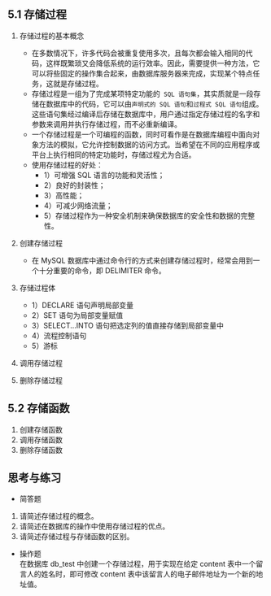 ## 5.1 存储过程

1. 存储过程的基本概念

   - 在多数情况下，许多代码会被重复使用多次，且每次都会输入相同的代码，这样既繁琐又会降低系统的运行效率。因此，需要提供一种方法，它可以将些固定的操作集合起来，由数据库服务器来完成，实现某个特点任务，这就是存储过程。
   - 存储过程是一组为了完成某项特定功能的` SQL 语句集`，其实质就是一段存储在数据库中的代码，它可以由`声明式的 SQL 语句`和`过程式 SQL 语句`组成。这些语句集经过编译后存储在数据库中，用户通过指定存储过程的名字和参数来调用并执行存储过程，而不必重新编译。
   - 一个存储过程是一个可编程的函数，同时可看作是在数据库编程中面向对象方法的模拟，它允许控制数据的访问方式。当希望在不同的应用程序或平台上执行相同的特定功能时，存储过程尤为合适。
   - 使用存储过程的好处：
     - 1）可增强 SQL 语言的功能和灵活性；
     - 2）良好的封装性；
     - 3）高性能；
     - 4）可减少网络流量；
     - 5）存储过程作为一种安全机制来确保数据库的安全性和数据的完整性。

2. 创建存储过程

   - 在 MySQL 数据库中通过命令行的方式来创建存储过程时，经常会用到一个十分重要的命令，即 DELIMITER 命令。

3. 存储过程体

   - 1）DECLARE 语句声明局部变量
   - 2）SET 语句为局部变量赋值
   - 3）SELECT...INTO 语句把选定列的值直接存储到局部变量中
   - 4）流程控制语句
   - 5）游标

4. 调用存储过程
5. 删除存储过程

## 5.2 存储函数

1. 创建存储函数
2. 调用存储函数
3. 删除存储函数

## 思考与练习

- 简答题

1. 请简述存储过程的概念。
2. 请简述在数据库的操作中使用存储过程的优点。
3. 请简述存储过程与存储函数的区别。

- 操作题  
  在数据库 db_test 中创建一个存储过程，用于实现在给定 content 表中一个留言人的姓名时，即可修改 content 表中该留言人的电子邮件地址为一个新的地址值。

